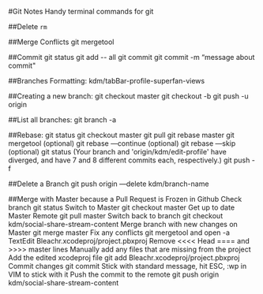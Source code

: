 #Git Notes
Handy terminal commands for git


##Delete
<code>rm <filename></code>

##Merge Conflicts
git mergetool

##Commit
git status
git add -- all
git commit
git commit -m “message about commit"

##Branches Formatting:
kdm/tabBar-profile-superfan-views

##Creating a new branch:
git checkout master
git checkout -b <branch>
git push -u origin <branch>

##List all branches:
git branch -a

##Rebase:
git status
git checkout master
git pull
git rebase master <branch>
git mergetool (optional)
git rebase —continue (optional)
git rebase —skip (optional)
git status (Your branch and 'origin/kdm/edit-profile' have diverged, and have 7 and 8 different commits each, respectively.)
git push -f

##Delete a Branch
git push origin —delete kdm/branch-name

##Merge with Master because a Pull Request is Frozen in Github
Check branch git status
Switch to Master git checkout master
Get up to date Master Remote git pull master
Switch back to branch git checkout kdm/social-share-stream-content
Merge branch with new changes on Master git merge master
Fix any conflicts git mergetool and open -a TextEdit Bleachr.xcodeproj/project.pbxproj
Remove <<<< Head ==== and >>>> master lines
Manually add any files that are missing from the project
Add the edited xcodeproj file git add Bleachr.xcodeproj/project.pbxproj
Commit changes git commit
Stick with standard message, hit ESC, :wp in VIM to stick with it
Push the commit to the remote git push origin kdm/social-share-stream-content

